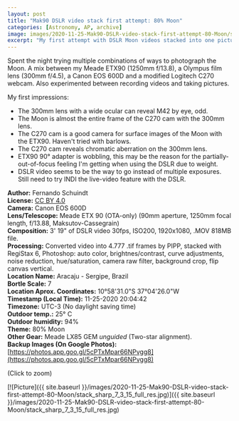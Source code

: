 ```yaml
---
layout: post
title: "Mak90 DSLR video stack first attempt: 80% Moon"
categories: [Astronomy, AP, archive]
image: images/2020-11-25-Mak90-DSLR-video-stack-first-attempt-80-Moon/stack_sharp_7_3_15_full_res.jpg
excerpt: "My first attempt with DSLR Moon videos stacked into one picture."
---
```


Spent the night trying multiple combinations of ways to photograph the Moon. A mix between my Meade ETX90 (1250mm f/13.8), a Olympus film lens (300mm f/4.5), a Canon EOS 600D and a modified Logitech C270 webcam. Also experimented between recording videos and taking pictures.

My first impressions:
- The 300mm lens with a wide ocular can reveal M42 by eye, odd.
- The Moon is almost the entire frame of the C270 cam with the 300mm lens.
- The C270 cam is a good camera for surface images of the Moon with the ETX90. Haven't tried with barlows.
- The C270 cam reveals chromatic aberration on the 300mm lens.
- ETX90 90° adapter is wobbling, this may be the reason for the partially-out-of-focus feeling I'm getting when using the DSLR due to weight.
- DSLR video seems to be the way to go instead of multiple exposures. Still need to try INDI the live-video feature with the DSLR.

**Author:** Fernando Schuindt  
**License:** [CC BY 4.0](https://creativecommons.org/licenses/by/4.0/)  
**Camera:** Canon EOS 600D  
**Lens/Telescope:** Meade ETX 90 (OTA-only) (90mm aperture, 1250mm focal length, f/13.88, Maksutov-Cassegrain)   
**Composition:** 3' 19" of DSLR video 30fps, ISO200, 1920x1080, .MOV 818MB file.  
**Processing:** Converted video into 4.777 .tif frames by PIPP, stacked with RegiStax 6, Photoshop: auto color, brightnes/contrast, curve adjustments, noise reduction, hue/saturation, camera raw filter, background crop, flip canvas vertical.  
**Location Name:** Aracaju - Sergipe, Brazil  
**Bortle Scale:** 7  
**Location Aprox. Coordinates:** 10°58'31.0"S 37°04'26.0"W  
**Timestamp (Local Time):** 11-25-2020 20:04:42  
**Timezone:** UTC-3 (No daylight saving time)  
**Outdoor temp.:** 25° C  
**Outdoor humidity:** 94%  
**Theme:** 80% Moon  
**Other Gear:** Meade LX85 GEM *unguided* (Two-star alignment).  
**Backup Images (On Google Photos):** [https://photos.app.goo.gl/5cPTxMpar66NPvgg8](https://photos.app.goo.gl/5cPTxMpar66NPvgg8)  

(Click to zoom)

[![Picture]({{ site.baseurl }}/images/2020-11-25-Mak90-DSLR-video-stack-first-attempt-80-Moon/stack_sharp_7_3_15_full_res.jpg)]({{ site.baseurl }}/images/2020-11-25-Mak90-DSLR-video-stack-first-attempt-80-Moon/stack_sharp_7_3_15_full_res.jpg)
